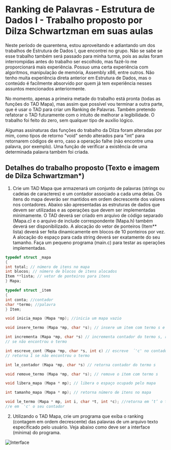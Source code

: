 # Ranking de Palavras - Estrutura de Dados I - Trabalho proposto por Dilza Schwartzman em suas aulas

Neste período de quarentena, estou aproveitando e adiantando um dos trabalhos de Estrutura de Dados I, que encontrei no grupo. Não se sabe se esse trabalho também será passado para minha turma, pois as aulas foram interrompidas antes do trabalho ser escolhido, mas fazê-lo me proporcionará mais experiência. Possuo uma certa experiência com algoritmos, manipulação de memória, Assembly x86, entre outros. Não tenho muita experiência direta anterior em Estrutura de Dados, mas o conteúdo é facilmente absorvido por quem já tem experiência nesses assuntos mencionados anteriormente.

No momento, apenas a primeira metade do trabalho está pronta (todas as funções do TAD Mapa), mas assim que possível vou terminar a outra parte, que é usar o TAD para criar um Ranking de Palavras. Também pretendo refatorar o TAD futuramente com o intuito de melhorar a legibilidade. O trabalho foi feito do zero, sem qualquer tipo de auxílio lógico. 

Algumas assinaturas das funções do trabalho da Dilza foram alteradas por mim, como tipos de retorno "void" sendo alterados para "int" para retornarem códigos de erro, caso a operação falhe (não encontre uma palavra, por exemplo). Uma função de verificar a existência de uma determinada palavra também foi criada.


## Detalhes do trabalho proposto (Texto e imagem de Dilza Schwartzman*)

1. Crie um TAD Mapa que armazenará um conjunto de palavras (strings ou cadeias de caracteres) e um contador associado a cada uma delas. Os itens do mapa deverão ser mantidos em ordem decrescente dos valores nos contadores. Abaixo são apresentadas as estruturas de dados que devem ser utilizadas e as operações que devem ser implementadas minimamente. O TAD deverá ser criado em arquivo de código separado (Mapa.c) e o arquivo de include correspondente (Mapa.h) também deverá ser disponibilizado. A alocação do vetor de ponteiros (Item** lista) deverá ser feita dinamicamente em blocos de 10 ponteiros por vez. A alocação do espaço para cada string deverá ser exatamente do seu tamanho. Faça um pequeno programa (main.c) para testar as operações implementadas.

```c
typedef struct _mapa
{
int total; // número de itens no mapa
int blocos; // número de blocos de itens alocados
Item **lista; // vetor de ponteiros para itens
} Mapa;

typedef struct _item
{
int conta; //contador
char *termo; //palavra
} Item;

void inicia_mapa (Mapa *mp); //inicia um mapa vazio

void insere_termo (Mapa *mp, char *s); // insere um item com termo s e conta=1

int incrementa (Mapa *mp, char *s) // incrementa contador do termo s, retorna 1
// se não encontrou o termo

int escreve_cont (Mapa *mp, char *s, int c) // escreve  ́'c' no contador do termo s,
// retorna 1 se não encontrou o termo

int le_contador (Mapa *mp, char *s) // retorna contador do termo s

void remove_termo (Mapa *mp, char *s); // remove o item com termo s

void libera_mapa (Mapa * mp); // libera o espaço ocupado pelo mapa

int tamanho_mapa (Mapa * mp); // retorna número de itens no mapa

void le_termo (Mapa * mp, int i, char *t, int *c); //retorna em ‘t’ o termo no índice  'i'
//e em  'c' o seu contador
```

2. Utilizando o TAD Mapa, crie um programa que exiba o ranking (contagem em ordem decrescente) das palavras de um arquivo texto especificado pelo usuário. Veja abaixo como deve ser a interface (mínima) do programa.

![Interface](https://user-images.githubusercontent.com/36391793/77501900-18b59a00-6e38-11ea-909f-c409d902b753.png)
